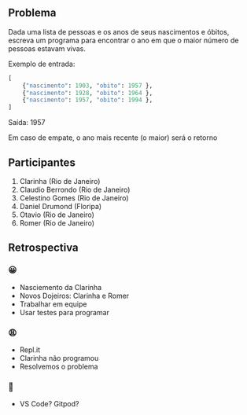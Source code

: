 ## Problema

Dada uma lista de pessoas e os anos de seus nascimentos e óbitos, escreva um programa para encontrar o ano em que o maior número de pessoas estavam vivas.

Exemplo de entrada:

```python
[
    {"nascimento": 1903, "obito": 1957 },
    {"nascimento": 1928, "obito": 1964 },
    {"nascimento": 1957, "obito": 1994 },
]
```

Saída: 1957

Em caso de empate, o ano mais recente (o maior) será o retorno


## Participantes

1. Clarinha (Rio de Janeiro)
2. Claudio Berrondo (Rio de Janeiro)
3. Celestino Gomes (Rio de Janeiro)
4. Daniel Drumond (Floripa)
5. Otavio (Rio de Janeiro)
6. Romer (Rio de Janeiro)

## Retrospectiva

### 😀

- Nasciemento da Clarinha
- Novos Dojeiros: Clarinha e Romer
- Trabalhar em equipe
- Usar testes para programar

### 😩

- Repl.it
- Clarinha não programou
- Resolvemos o problema

### 🤫

- VS Code? Gitpod?
